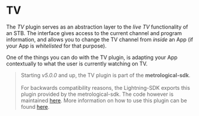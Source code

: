 # TV

The *TV* plugin serves as an abstraction layer to the *live TV* functionality of an STB. The interface gives access to the current channel
and program information, and allows you to change the TV channel from *inside* an App (if your App is *whitelisted* for that purpose).

One of the things you can do with the TV plugin, is adapting your App contextually to what the user is currently watching on TV.

> Starting <i>v5.0.0</i> and up, the TV plugin is part of the <b>metrological-sdk</b>.<br /><br />For backwards compatibility reasons, the Lightning-SDK exports this plugin provided by the metrological-sdk. The code however is maintained <a href="https://github.com/Metrological/metrological-sdk" target="_blank">here</a>. More information on how to use this plugin can be found <a href="https://github.com/Metrological/metrological-sdk/blob/master/docs/plugins/tv.md" target="_blank">here</a>.
